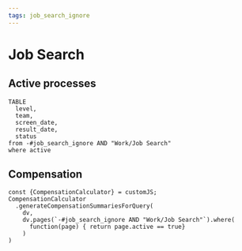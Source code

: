 ```yaml
---
tags: job_search_ignore
---
```

# Job Search

## Active processes

```dataview
TABLE
  level,
  team,
  screen_date,
  result_date,
  status
from -#job_search_ignore AND "Work/Job Search"
where active
```

## Compensation

```dataviewjs
const {CompensationCalculator} = customJS;
CompensationCalculator
  .generateCompensationSummariesForQuery(
    dv, 
    dv.pages(`-#job_search_ignore AND "Work/Job Search"`).where(
      function(page) { return page.active == true}
    )
)
```
